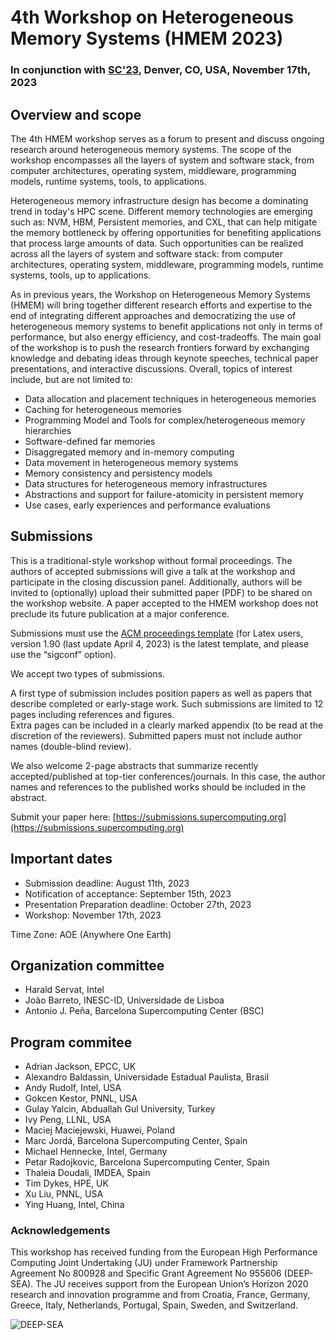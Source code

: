 # 4th Workshop on Heterogeneous Memory Systems (HMEM 2023)

### In conjunction with [SC'23](https://sc23.supercomputing.org), Denver, CO, USA, November 17th, 2023


## Overview and scope

The 4th HMEM workshop serves as a forum to present and discuss ongoing research around heterogeneous memory systems. The scope of the workshop encompasses all the layers of system and software stack, from computer architectures, operating system, middleware, programming models, runtime systems, tools, to applications.

Heterogeneous memory infrastructure design has become a dominating trend in today's HPC scene. Different memory technologies are emerging such as: NVM, HBM, Persistent memories, and CXL, that can help mitigate the memory bottleneck by offering opportunities for benefiting applications that process large amounts of data. Such opportunities can be realized across all the layers of system and software stack: from computer architectures, operating system, middleware, programming models, runtime systems, tools, up to applications.

As in previous years, the Workshop on Heterogeneous Memory Systems (HMEM) will bring together different research efforts and expertise to the end of integrating different approaches and democratizing the use of heterogeneous memory systems to benefit applications not only in terms of performance, but also energy efficiency, and cost-tradeoffs. The main goal of the workshop is to push the research frontiers forward by exchanging knowledge and debating ideas through keynote speeches, technical paper presentations, and interactive discussions. Overall, topics of interest include, but are not limited to: 

- Data allocation and placement techniques in heterogeneous memories
- Caching for heterogeneous memories
- Programming Model and Tools for complex/heterogeneous memory hierarchies
- Software-defined far memories
- Disaggregated memory and in-memory computing
- Data movement in heterogeneous memory systems 
- Memory consistency and persistency models
- Data structures for heterogeneous memory infrastructures
- Abstractions and support for failure-atomicity in persistent memory
- Use cases, early experiences and performance evaluations 

## Submissions

This is a traditional-style workshop without formal proceedings. 
The authors of accepted submissions will give a talk at the workshop and participate in the closing discussion panel. Additionally, authors will be invited to (optionally) upload their submitted paper (PDF) to be shared on the workshop website. 
A paper accepted to the HMEM workshop does not preclude its future publication at a major conference.

Submissions must use the [ACM proceedings template](https://www.acm.org/publications/proceedings-template) (for Latex users, version 1.90 (last update April 4, 2023) is the latest template, and please use the “sigconf” option). 

We accept two types of submissions.

A first type of submission includes position papers as well as papers that describe completed or early-stage work.
Such submissions are limited to 12 pages including references and figures.  
Extra pages can be included in a clearly marked appendix (to be read at the discretion of the reviewers).
Submitted papers must not include author names (double-blind review).

We also welcome 2-page abstracts that summarize recently accepted/published at top-tier conferences/journals. In this case, the author names and references to the published works should be included in the abstract.

Submit your paper here: [https://submissions.supercomputing.org](https://submissions.supercomputing.org)

## Important dates 

- Submission deadline: August 11th, 2023
- Notification of acceptance: September 15th, 2023
- Presentation Preparation deadline: October 27th, 2023
- Workshop: November 17th, 2023

Time Zone: AOE (Anywhere One Earth)


## Organization committee
- Harald Servat, Intel
- João Barreto, INESC-ID, Universidade de Lisboa
- Antonio J. Peña, Barcelona Supercomputing Center (BSC)

## Program commitee

- Adrian Jackson, EPCC, UK
- Alexandro Baldassin, Universidade Estadual Paulista, Brasil
- Andy Rudolf, Intel, USA
- Gokcen Kestor, PNNL, USA
- Gulay Yalcin, Abduallah Gul University, Turkey
- Ivy Peng, LLNL, USA
- Maciej Maciejewski, Huawei, Poland
- Marc Jordá, Barcelona Supercomputing Center, Spain
- Michael Hennecke, Intel, Germany
- Petar Radojkovic, Barcelona Supercomputing Center, Spain
- Thaleia Doudali, IMDEA, Spain
- Tim Dykes, HPE, UK
- Xu Liu, PNNL, USA
- Ying Huang, Intel, China


### Acknowledgements

This workshop has received funding from the European High Performance Computing Joint Undertaking (JU) under Framework Partnership Agreement No 800928 and Specific Grant Agreement No 955606 (DEEP-SEA). The JU receives support from the European Union’s Horizon 2020 research and innovation programme and from Croatia, France, Germany, Greece, Italy, Netherlands, Portugal, Spain, Sweden, and Switzerland. 


![DEEP-SEA](https://hmem-workshop.github.io/DEEPSEA-logo.png)
